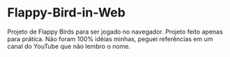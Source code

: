 # Flappy-Bird-in-Web
Projeto de Flappy Birds para ser jogado no navegador. Projeto feito apenas para prática. Não foram 100% idéias minhas, peguei referências em um canal do YouTube que não lembro o nome.
